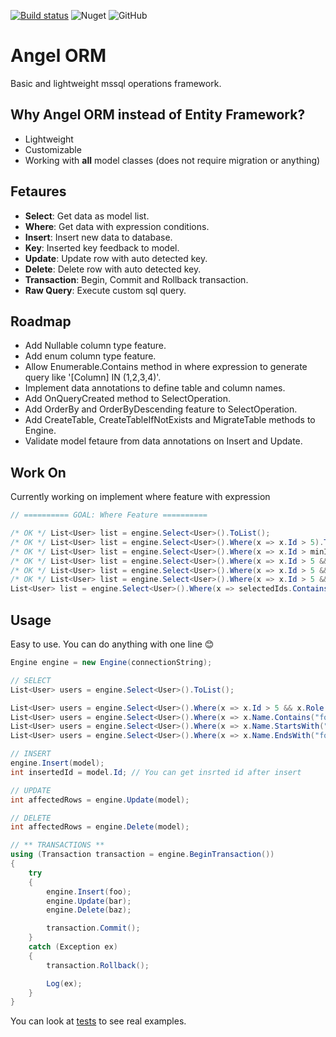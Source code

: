 [![Build status](https://ci.appveyor.com/api/projects/status/4jmhhcdkrrk9qieh/branch/master?svg=true)](https://ci.appveyor.com/project/jaqra/angelorm/branch/master) ![Nuget](https://img.shields.io/nuget/v/AngelORM.svg) ![GitHub](https://img.shields.io/github/license/jaqra/AngelORM.svg)

# Angel ORM

Basic and lightweight mssql operations framework.

## Why Angel ORM instead of Entity Framework?

- Lightweight
- Customizable
- Working with **all** model classes (does not require migration or anything)

## Fetaures

- **Select**: Get data as model list.
- **Where**: Get data with expression conditions.
- **Insert**: Insert new data to database.
- **Key**: Inserted key feedback to model.
- **Update**: Update row with auto detected key.
- **Delete**: Delete row with auto detected key.
- **Transaction**: Begin, Commit and Rollback transaction.
- **Raw Query**: Execute custom sql query.

## Roadmap

- Add Nullable<T> column type feature.
- Add enum column type feature.
- Allow Enumerable.Contains method in where expression to generate query like '[Column] IN (1,2,3,4)'.
- Implement data annotations to define table and column names.
- Add OnQueryCreated method to SelectOperation.
- Add OrderBy and OrderByDescending feature to SelectOperation.
- Add CreateTable<T>, CreateTableIfNotExists<T> and MigrateTable<T> methods to Engine.
- Validate model fetaure from data annotations on Insert and Update.

## Work On

Currently working on implement where feature with expression

```csharp
// ========== GOAL: Where Feature ==========

/* OK */ List<User> list = engine.Select<User>().ToList();
/* OK */ List<User> list = engine.Select<User>().Where(x => x.Id > 5).ToList();
/* OK */ List<User> list = engine.Select<User>().Where(x => x.Id > minId && x.Role == "admin").ToList();
/* OK */ List<User> list = engine.Select<User>().Where(x => x.Id > 5 && x.Username.Contains("qweqwe")).ToList();
/* OK */ List<User> list = engine.Select<User>().Where(x => x.Id > 5 && x.Username.Contains("qweqwe")).ToList();
/* OK */ List<User> list = engine.Select<User>().Where(x => x.Id > 5 && (x.Username.StartsWith("A") || x.Username.EndsWith("B"))).ToList();
List<User> list = engine.Select<User>().Where(x => selectedIds.Contains(x.Id)).ToList()
```

## Usage

Easy to use. You can do anything with one line :blush:

```csharp
Engine engine = new Engine(connectionString);

// SELECT
List<User> users = engine.Select<User>().ToList();

List<User> users = engine.Select<User>().Where(x => x.Id > 5 && x.Role == "admin" && x.CreatedDate < dateTime && x.Active == true).ToList();
List<User> users = engine.Select<User>().Where(x => x.Name.Contains("foo")).ToList();
List<User> users = engine.Select<User>().Where(x => x.Name.StartsWith("foo")).ToList();
List<User> users = engine.Select<User>().Where(x => x.Name.EndsWith("foo")).ToList();

// INSERT
engine.Insert(model);
int insertedId = model.Id; // You can get insrted id after insert

// UPDATE
int affectedRows = engine.Update(model);

// DELETE
int affectedRows = engine.Delete(model);

// ** TRANSACTIONS **
using (Transaction transaction = engine.BeginTransaction())
{
    try
    {
        engine.Insert(foo);
        engine.Update(bar);
        engine.Delete(baz);

        transaction.Commit();
    }
    catch (Exception ex)
    {
        transaction.Rollback();

        Log(ex);
    }
}
```

You can look at [tests](test/EngineTests.cs) to see real examples.

